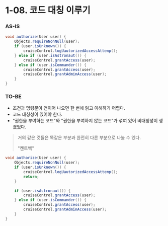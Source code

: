 # 1-08. 코드 대칭 이루기

### AS-IS

```java
void authorize(User user) {
    Objects.requireNonNull(user);
    if (user.isUnknown()) {
        cruiseControl.logUautorizedAccessAttemp();
    } else if (user.isAstronaut()) {
        cruiseControl.grantAccess(user);
    } else if (user.isCommander()) {
        cruiseControl.grantAccess(user);
        cruiseControl.grantAdminAccess(user);
    }
}
```

### TO-BE

- 조건과 명령문이 연이어 나오면 한 번에 읽고 이해하기 어렵다.
- 코드 대칭성이 있어야 한다.
- "권한을 부여하는 코드"와 "권한을 부여하지 않는 코드"가 섞여 있어 비대칭성이 생겼었다.

> 거의 같은 것들은 똑같은 부분과 완전히 다른 부분으로 나눌 수 있다.
>
> "켄트백"

```java
void authorize(User user) {
    Objects.requireNonNull(user);
    if (user.isUnknown()) {
        cruiseControl.logUautorizedAccessAttemp();
        return;
    }
    
    if (user.isAstronaut()) {
        cruiseControl.grantAccess(user);
    } else if (user.isCommander()) {
        cruiseControl.grantAccess(user);
        cruiseControl.grantAdminAccess(user);
    }
}
```
